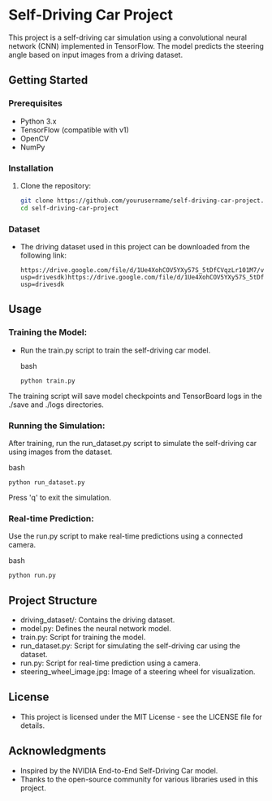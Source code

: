 # Self-Driving Car Project

This project is a self-driving car simulation using a convolutional neural network (CNN) implemented in TensorFlow. The model predicts the steering angle based on input images from a driving dataset.

## Getting Started

### Prerequisites

- Python 3.x
- TensorFlow (compatible with v1)
- OpenCV
- NumPy

### Installation

1. Clone the repository:

   ```bash
   git clone https://github.com/yourusername/self-driving-car-project.git
   cd self-driving-car-project
### Dataset
- The driving dataset used in this project can be downloaded from the following link:

      https://drive.google.com/file/d/1Ue4XohCOV5YXy57S_5tDfCVqzLr101M7/view?usp=drivesdk)https://drive.google.com/file/d/1Ue4XohCOV5YXy57S_5tDfCVqzLr101M7/view?usp=drivesdk

## Usage
### Training the Model:

- Run the train.py script to train the self-driving car model.

  bash

      python train.py
The training script will save model checkpoints and TensorBoard logs in the ./save and ./logs directories.

### Running the Simulation:

After training, run the run_dataset.py script to simulate the self-driving car using images from the dataset.

bash

    python run_dataset.py

Press 'q' to exit the simulation.

### Real-time Prediction:

Use the run.py script to make real-time predictions using a connected camera.

bash 

    python run.py

## Project Structure

- driving_dataset/: Contains the driving dataset.
- model.py: Defines the neural network model.
- train.py: Script for training the model.
- run_dataset.py: Script for simulating the self-driving car using the dataset.
- run.py: Script for real-time prediction using a camera.
- steering_wheel_image.jpg: Image of a steering wheel for visualization.

## License

- This project is licensed under the MIT License - see the LICENSE file for details.

## Acknowledgments

- Inspired by the NVIDIA End-to-End Self-Driving Car model.
- Thanks to the open-source community for various libraries used in this project.
